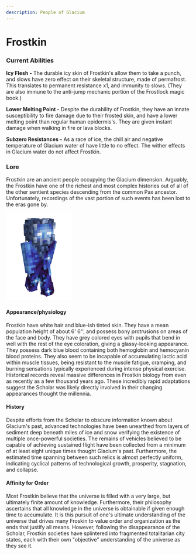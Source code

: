 ```yaml
---
description: People of Glacium
---
```


# Frostkin

### Current Abilities

**Icy Flesh -** The durable icy skin of Frostkin's allow them to take a punch, and slows have zero effect on their skeletal structure, made of permafrost. This translates to permanent resistance x1, and immunity to slows. (They are also immune to the anti-jump mechanic portion of the Frostlock magic book.)

**Lower Melting Point -** Despite the durability of Frostkin, they have an innate susceptibility to fire damage due to their frosted skin, and have a lower melting point than regular human epidermis's. They are given instant damage when walking in fire or lava blocks.

**Subzero Resistances -** As a race of ice, the chill air and negative temperature of Glacium water of have little to no effect. The wither effects in Glacium water do not affect Frostkin.

### Lore

Frostkin are an ancient people occupying the Glacium dimension. Arguably, the Frostkin have one of the richest and most complex histories out of all of the other sentient species descending from the common Pax ancestor. Unfortunately, recordings of the vast portion of such events has been lost to the eras gone by.

![Frostkin](../../../../.gitbook/assets/ice.png)

#### Appearance/physiology

Frostkin have white hair and blue-ish tinted skin. They have a mean population height of about 6' 6'', and possess bony protrusions on areas of the face and body. They have grey colored eyes with pupils that bend in well with the rest of the eye coloration, giving a glassy-looking appearance. They possess dark blue blood containing both hemoglobin and hemocyanin blood proteins. They also seem to be incapable of accumulating lactic acid within muscle tissues, being resistant to the muscle fatigue, cramping, and burning sensations typically experienced during intense physical exercise. Historical records reveal massive differences in Frostkin biology from even as recently as a few thousand years ago. These incredibly rapid adaptations suggest the Scholar was likely directly involved in their changing appearances thought the millennia.

#### History

Despite efforts from the Scholar to obscure information known about Glacium's past, advanced technologies have been unearthed from layers of sediment deep beneath miles of ice and snow verifying the existence of multiple once-powerful societies. The remains of vehicles believed to be capable of achieving sustained flight have been collected from a minimum of at least eight unique times thought Glacium's past. Furthermore, the estimated time spanning between such relics is almost perfectly uniform, indicating cyclical patterns of technological growth, prosperity, stagnation, and collapse.

#### Affinity for Order

Most Frostkin believe that the universe is filled with a very large, but ultimately finite amount of knowledge. Furthermore, their philosophy ascertains that all knowledge in the universe is obtainable if given enough time to accumulate. It is this pursuit of one's ultimate understanding of the universe that drives many Froskin to value order and organization as the ends that justify all means. However, following the disappearance of the Scholar, Frostkin societies have splintered into fragmented totalitarian city states, each with their own "objective" understanding of the universe as they see it.
